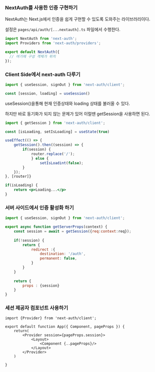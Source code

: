 ### NextAuth를 사용한 인증 구현하기

NextAuth는 Next.js에서 인증을 쉽게 구현할 수 있도록 도와주는 라이브러리이다. 

설정은 `pages/api/auth/[...nextauth].ts` 파일에서 수행한다.

```jsx
import NextAuth from 'next-auth';
import Providers from 'next-auth/providers';

export default NextAuth({
  // 여기에 구성 객체가 위치
});
```

### Client Side에서 next-auth 다루기

```jsx
import { useSession, signOut } from 'next-auth/client';

const [session, loading] = useSession()
```

useSession()을통해 현재 인증상태와 loading 상태를 불러올 수 있다.

하지만 바로 동기화가 되지 않는 문제가 있어 이럴땐 getSession을 사용하면 된다.

```jsx
import { getSession } from 'next-auth/client';

const [isLoading, setIsLoading] = useState(true)

useEffect(() => {
	getSession().then((session) => {
		if(session) {
			router.replace('/');
			} else {
				setIsLoadint(false);
		}
	});
}, [router]}

if(isLoading) {
	return <p>Loading...</p>
}
```

### 서버 사이드에서 인증 활성화 하기

```jsx
import { useSession, signOut } from 'next-auth/client';

export async function getServerProps(context) {
	const session = await = getSession({req:context:req});
	
	if(!session) {
		return {
			redirect :{
				destination: '/auth',
				permanent: false,
			}
		}
	}
	
	return {
		props : {session}
	}
}
```

### 세션 제공자 컴포넌트 사용하기
```
import {Provider} from 'next-auth/client';

export default function App({ Component, pageProps }) {
	return(
		<Provider session={pageProps.session}>
			<Layout>
				<Component {..pageProps}/>
			</Layout>
		</Provider>
	)

}
```
